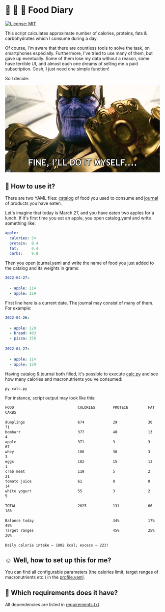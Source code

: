 # 🍞 🍏 🥛 Food Diary

[![License: MIT](https://img.shields.io/badge/License-MIT-yellow.svg)](https://opensource.org/licenses/MIT)

This script calculates approximate number of calories, proteins, fats & carbohydrates which I consume during a day. 

Of course, I'm aware that there are countless tools to solve the task, on smartphones especially. Furthermore, I've tried to use many of them, but gave up eventually. Some of them lose my data without a reason, some have terrible UI, and almost each one dreams of selling me a paid subscription. Gosh, I just need one simple function!

So I decide:

![Fine, I'll do it myself](tanos.png)

## 🤔 How to use it? 

There are two YAML files: [catalog](catalog.yaml) of food you used to consume and [journal](journal.yaml) of products you have eaten.

Let's imagine that today is March 27, and you have eaten two apples for a lunch. If it's first time you eat an apple, you open catalog.yaml and write something like:  

```yaml
apple: 
  calories: 54
  protein:  0.4
  fat:      0.4
  carbs:    9.8
```

Then you open journal.yaml and write the name of food you just added to the catalog and its weights in grams:

```yaml
2022-04-27:

  - apple: 114
  - apple: 129
```

First line here is a current date. The journal may consist of many of them. For example:

```yaml
2022-04-26:
  
  - apple: 120  
  - bread: 403
  - pizza: 356

2022-04-27:

  - apple: 114
  - apple: 129
```

Having catalog & journal both filled, it's possible to execute [calc.py](calc.py) and see how many calories and macronutrients you've consumed:

```
py calc.py
```

For instance, script output may look like this:

```
FOOD                             CALORIES        PROTEIN         FAT             CARBS          

dumplings                        674             29              30              71             
bombarr                          377             40              13              4              
apple                            371             3               3               67             
whey                             186             36              3               3              
eggs                             182             15              13              1              
crab meat                        119             5               2               21             
tomato juice                     61              0               0               14             
white yogurt                     55              3               2               5              

TOTAL                            2025            131             66              186            

Balance today                                    34%             17%             49%            
Target ranges                                    45%             25%             30%            

Daily calorie intake — 1802 kcal; excess — 223!
```

## ☺ Well, how to set up this for me?

You can find all configurable parameters (the calories limit, target ranges of macronutrients etc.) in the [profile.yaml](profile.yaml).  

## 🧐 Which requirements does it have?

All dependencies are listed in [requirements.txt](requirements.txt).